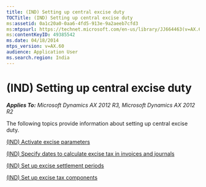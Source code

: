 ```yaml
---
title: (IND) Setting up central excise duty
TOCTitle: (IND) Setting up central excise duty
ms:assetid: 0a1c20a0-0aa6-4fd5-913e-9a2aeeb7cfd3
ms:mtpsurl: https://technet.microsoft.com/en-us/library/JJ664463(v=AX.60)
ms:contentKeyID: 49385542
ms.date: 04/18/2014
mtps_version: v=AX.60
audience: Application User
ms.search.region: India
---
```


# (IND) Setting up central excise duty 


_**Applies To:** Microsoft Dynamics AX 2012 R3, Microsoft Dynamics AX 2012 R2_

The following topics provide information about setting up central excise duty.

[(IND) Activate excise parameters](ind-activate-excise-parameters.md)

[(IND) Specify dates to calculate excise tax in invoices and journals](ind-specify-dates-to-calculate-excise-tax-in-invoices-and-journals.md)

[(IND) Set up excise settlement periods](ind-set-up-excise-settlement-periods.md)

[(IND) Set up excise tax components](ind-set-up-excise-tax-components.md)

  


